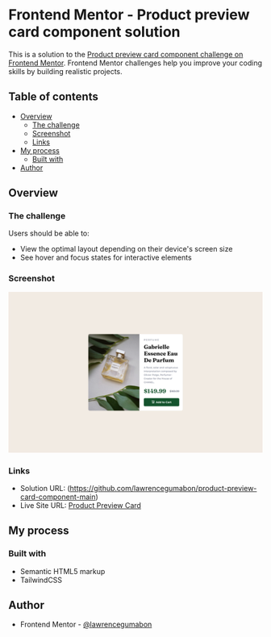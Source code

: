 # Frontend Mentor - Product preview card component solution

This is a solution to the [Product preview card component challenge on Frontend Mentor](https://www.frontendmentor.io/challenges/product-preview-card-component-GO7UmttRfa). Frontend Mentor challenges help you improve your coding skills by building realistic projects.

## Table of contents

- [Overview](#overview)
  - [The challenge](#the-challenge)
  - [Screenshot](#screenshot)
  - [Links](#links)
- [My process](#my-process)
  - [Built with](#built-with)
- [Author](#author)

## Overview

### The challenge

Users should be able to:

- View the optimal layout depending on their device's screen size
- See hover and focus states for interactive elements

### Screenshot

![](dist\images\Product-preview-card.png)

### Links

- Solution URL: (https://github.com/lawrencegumabon/product-preview-card-component-main)
- Live Site URL: [Product Preview Card](https://product-preview-card-644163.netlify.app/)

## My process

### Built with

- Semantic HTML5 markup
- TailwindCSS

## Author

- Frontend Mentor - [@lawrencegumabon](https://www.frontendmentor.io/profile/lawrencegumabon)

